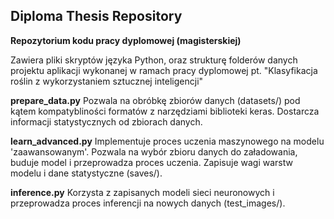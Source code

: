 ## Diploma Thesis Repository
**Repozytorium kodu pracy dyplomowej (magisterskiej)**

Zawiera pliki skryptów języka Python, oraz strukturę folderów danych projektu aplikacji wykonanej w ramach pracy dyplomowej pt. "Klasyfikacja roślin z wykorzystaniem sztucznej inteligencji"

**prepare_data.py**
Pozwala na obróbkę zbiorów danych (datasets/) pod kątem kompatybliności formatów z narzędziami biblioteki keras. Dostarcza informacji statystycznych od zbiorach danych.

**learn_advanced.py**
Implementuje proces uczenia maszynowego na modelu 'zaawansowanym'. Pozwala na wybór zbioru danych do załadowania, buduje model i przeprowadza proces uczenia. Zapisuje wagi warstw modelu i dane statystyczne (saves/).

**inference.py**
Korzysta z zapisanych modeli sieci neuronowych i przeprowadza proces inferencji na nowych danych (test_images/).
